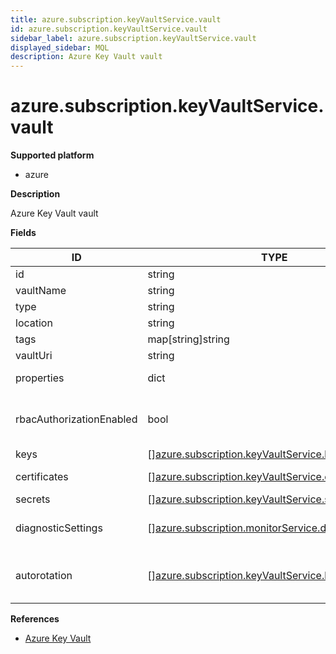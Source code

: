 ```yaml
---
title: azure.subscription.keyVaultService.vault
id: azure.subscription.keyVaultService.vault
sidebar_label: azure.subscription.keyVaultService.vault
displayed_sidebar: MQL
description: Azure Key Vault vault
---
```


# azure.subscription.keyVaultService.vault

**Supported platform**

- azure

**Description**

Azure Key Vault vault

**Fields**

| ID                       | TYPE                                                                                                                    | DESCRIPTION                                 |
| ------------------------ | ----------------------------------------------------------------------------------------------------------------------- | ------------------------------------------- |
| id                       | string                                                                                                                  | Vault ID                                    |
| vaultName                | string                                                                                                                  | Vault name                                  |
| type                     | string                                                                                                                  | Vault type                                  |
| location                 | string                                                                                                                  | Vault location                              |
| tags                     | map[string]string                                                                                                       | Vault tags                                  |
| vaultUri                 | string                                                                                                                  | Vault URL                                   |
| properties               | dict                                                                                                                    | Vault properties                            |
| rbacAuthorizationEnabled | bool                                                                                                                    | Whether RBAC access to the vault is enabled |
| keys                     | &#91;&#93;[azure.subscription.keyVaultService.key](azure.subscription.keyvaultservice.key.md)                           | Vault keys                                  |
| certificates             | &#91;&#93;[azure.subscription.keyVaultService.certificate](azure.subscription.keyvaultservice.certificate.md)           | Vault certificates                          |
| secrets                  | &#91;&#93;[azure.subscription.keyVaultService.secret](azure.subscription.keyvaultservice.secret.md)                     | Vault secrets                               |
| diagnosticSettings       | &#91;&#93;[azure.subscription.monitorService.diagnosticsetting](azure.subscription.monitorservice.diagnosticsetting.md) | Vault diagnostic settings                   |
| autorotation             | &#91;&#93;[azure.subscription.keyVaultService.key.autorotation](azure.subscription.keyvaultservice.key.autorotation.md) | Auto-rotation enabled status for all keys   |

**References**

- [Azure Key Vault](https://learn.microsoft.com/en-us/azure/key-vault/)
